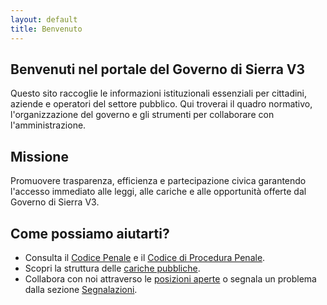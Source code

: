 ```yaml
---
layout: default
title: Benvenuto
---
```


<section>
  <h2>Benvenuti nel portale del Governo di Sierra V3</h2>
  <p>Questo sito raccoglie le informazioni istituzionali essenziali per cittadini, aziende e operatori del settore pubblico. Qui troverai il quadro normativo, l'organizzazione del governo e gli strumenti per collaborare con l'amministrazione.</p>
</section>

<section>
  <h2>Missione</h2>
  <p>Promuovere trasparenza, efficienza e partecipazione civica garantendo l'accesso immediato alle leggi, alle cariche e alle opportunità offerte dal Governo di Sierra V3.</p>
</section>

<section class="callout">
  <h2>Come possiamo aiutarti?</h2>
  <ul>
    <li>Consulta il <a href="{{ '/codice-penale/' | relative_url }}">Codice Penale</a> e il <a href="{{ '/codice-procedura-penale/' | relative_url }}">Codice di Procedura Penale</a>.</li>
    <li>Scopri la struttura delle <a href="{{ '/cariche-pubbliche/' | relative_url }}">cariche pubbliche</a>.</li>
    <li>Collabora con noi attraverso le <a href="{{ '/posizioni-aperte/' | relative_url }}">posizioni aperte</a> o segnala un problema dalla sezione <a href="{{ '/segnalazioni/' | relative_url }}">Segnalazioni</a>.</li>
  </ul>
</section>
